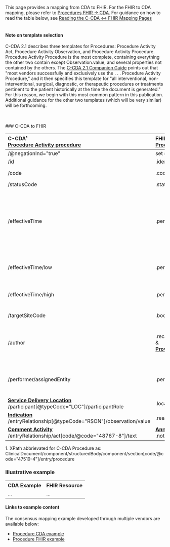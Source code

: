 <link rel="stylesheet" href="colors.css">

This page provides a mapping from CDA to FHIR. For the FHIR to CDA mapping, please refer to [Procedures FHIR → CDA](./FC-procedures.html). For guidance on how to read the table below, see [Reading the C-CDA ↔ FHIR Mapping Pages](./mappingGuidance.html)
<br/><br/>
#### Note on template selection
C-CDA 2.1 describes three templates for Procedures: Procedure Activity Act, Procedure Activity Observation, and Procedure Activity Procedure. Procedure Activity Procedure is the most complete, containing everything the other two contain except Observation.value, and several properties not contained by the others. The [C-CDA 2.1 Companion Guide](https://www.hl7.org/ccdasearch/pdfs/Companion_Guide.pdf) points out that "most vendors successfully and exclusively use the . . . Procedure Activity Procedure," and it then specifies this template for "all interventional, non-interventional, surgical, diagnostic, or therapeutic procedures or treatments pertinent to the patient historically at the time the document is generated." For this reason, we begin with this most common pattern in this publication. Additional guidance for the other two templates (which will be very similar) will be forthcoming.

<br />
<br />
### C-CDA to FHIR

|C-CDA¹<br/>[Procedure Activity procedure](https://hl7.org/cda/us/ccda/3.0.0/StructureDefinition-ProcedureActivityProcedure.html)|FHIR<br/>[Procedure](http://hl7.org/fhir/us/core/STU4/StructureDefinition-us-core-procedure.html)|Transform Steps|
|:----|:----|:----|
|/@negationInd="true"|set status="not-done"||
|/id|.identifier|[CDA id ↔ FHIR identifier](mappingGuidance.html#cda-id--fhir-identifier)|
|/code|.code|[CDA coding ↔ FHIR CodeableConcept](mappingGuidance.html#cda-coding--fhir-codeableconcept)|
|/statusCode|.status|[CDA statusCode → FHIR status](./ConceptMap-CF-ProcedureStatus.html)|
|/effectiveTime|.performedDateTime|**Constraint**: Use this when effectiveTime@value is populated<br/>[CDA ↔ FHIR Time/Dates](mappingGuidance.html#cda--fhir-timedates) <br/> If no effectiveTime content is provided, put the FHIR [`data-absent-reason`] (https://hl7.org/fhir/R4/extension-data-absent-reason.html) extension on the performedDateTime element.|
|/effectiveTime/low|.performedPeriod.start|**Constraint**: Use this when effectiveTime@value is not populated<br/>[CDA ↔ FHIR Time/Dates](mappingGuidance.html#cda--fhir-timedates)
|/effectiveTime/high|.performedPeriod.end|**Constraint**: Use this when effectiveTime@value is not populated<br/>[CDA ↔ FHIR Time/Dates](mappingGuidance.html#cda--fhir-timedates)
|/targetSiteCode|.bodySite|[CDA coding ↔ FHIR CodeableConcept](mappingGuidance.html#cda-coding--fhir-codeableconcept)|
|/author|.recorder<br/>&<br/>**[Provenance](http://hl7.org/fhir/us/core/STU4/StructureDefinition-us-core-procedure.html)**|<br/>[CDA ↔ FHIR Provenance](mappingGuidance.html#cda--fhir-provenance) <br/>If a latest author can be identified, map to .recorder.<br/>Any author with a time can be put in Provenance.|
|/performer/assignedEntity|.performer.actor|May map to Practitioner, PractitionerRole, or Organization<br/>onBehalfOf should not be used when actor is a Practitioner or PractitionerRole |
|**[Service Delivery Location](https://hl7.org/cda/us/ccda/3.0.0/StructureDefinition-ServiceDeliveryLocation.html)**<br/>/participant[@typeCode="LOC"]/participantRole|.location||
|**[Indication](https://hl7.org/cda/us/ccda/3.0.0/StructureDefinition-Indication.html)**<br/>/entryRelationship[@typeCode="RSON"]/observation/value|.reasonCode|[CDA coding ↔ FHIR CodeableConcept](mappingGuidance.html#cda-coding--fhir-codeableconcept)|
|**[Comment Activity](https://hl7.org/cda/us/ccda/3.0.0/StructureDefinition-CommentActivity.html)**<br/>/entryRelationship/act[code/@code="48767-8"]/text|**[Annotation](https://hl7.org/fhir/datatypes.html#Annotation)**<br/>.note|

1\. XPath abbrievated for C-CDA Procedure as: <br/> ClinicalDocument/component/structuredBody/component/section[code/@code="47519-4"]/entry/procedure

### Illustrative example

<table><tr><th>CDA Example</th><th>FHIR Resource</th></tr>
<tr><td>
...
</td><td>
...
</td></tr></table>

#### Links to example content

The consensus mapping example developed through multiple vendors are available below:
* [Procedure CDA example](./Binary-CF-procedure.html)
* [Procedure FHIR example](./Procedure-CF-procedure.html)